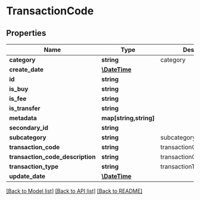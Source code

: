 # TransactionCode

## Properties
Name | Type | Description | Notes
------------ | ------------- | ------------- | -------------
**category** | **string** | category | [optional] 
**create_date** | [**\DateTime**](\DateTime.md) |  | [optional] 
**id** | **string** |  | [optional] 
**is_buy** | **string** |  | [optional] 
**is_fee** | **string** |  | [optional] 
**is_transfer** | **string** |  | [optional] 
**metadata** | **map[string,string]** |  | [optional] 
**secondary_id** | **string** |  | [optional] 
**subcategory** | **string** | subcategory | [optional] 
**transaction_code** | **string** | transactionCode | 
**transaction_code_description** | **string** | transactionCodeDescription | [optional] 
**transaction_type** | **string** | transactionType | [optional] 
**update_date** | [**\DateTime**](\DateTime.md) |  | [optional] 

[[Back to Model list]](../README.md#documentation-for-models) [[Back to API list]](../README.md#documentation-for-api-endpoints) [[Back to README]](../README.md)


